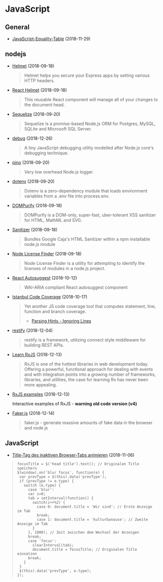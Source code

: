 # JavaScript


## General

- [JavaScript-Equality-Table](https://dorey.github.io/JavaScript-Equality-Table/) (2018-11-29)

## nodejs

- [Helmet](https://github.com/helmetjs/helmet) (2018-09-18)

  > Helmet helps you secure your Express apps by setting various HTTP headers.
  
- [React Helmet](https://github.com/nfl/react-helmet) (2018-09-18)

  > This reusable React component will manage all of your changes to the document head.

- [Sequelize](https://github.com/sequelize/sequelize) (2018-09-20)

  > Sequelize is a promise-based Node.js ORM for Postgres, MySQL, SQLite and Microsoft SQL Server.
  
- [debug](https://github.com/visionmedia/debug) (2018-12-26)

  > A tiny JavaScript debugging utility modelled after Node.js core's debugging technique.
  
- [pino](https://github.com/pinojs/pino) (2018-09-20)

  > Very low overhead Node.js logger.
  
- [dotenv](https://github.com/motdotla/dotenv) (2018-09-20)

  > Dotenv is a zero-dependency module that loads environment variables from a .env file into process.env.

- [DOMPurify](https://github.com/cure53/DOMPurify) (2018-09-18)

  > DOMPurify is a DOM-only, super-fast, uber-tolerant XSS sanitizer for HTML, MathML and SVG.

- [Sanitizer](https://github.com/theSmaw/Caja-HTML-Sanitizer) (2018-09-18)

  > Bundles Google Caja's HTML Sanitizer within a npm installable node.js module

- [Node License Finder](https://github.com/iandotkelly/nlf) (2018-09-18)

  > Node License Finder is a utility for attempting to identify the licenses of modules in a node.js project. 
  
- [React Autosuggest](https://github.com/moroshko/react-autosuggest) (2018-10-12)

  > WAI-ARIA compliant React autosuggest component
  
- [Istanbul Code Coverage](https://github.com/istanbuljs) (2018-10-17)

  > Yet another JS code coverage tool that computes statement, line, function and branch coverage.
  > - [Parsing Hints - Ignoring Lines](https://github.com/istanbuljs/nyc#parsing-hints-ignoring-lines)

- [restify](http://restify.com) (2018-12-04)

  > restify is a framework, utilizing connect style middleware for building REST APIs.
  
- [Learn RxJS](https://www.learnrxjs.io) (2018-12-13)

  > RxJS is one of the hottest libraries in web development today. Offering a powerful, functional approach for dealing with events and with integration points into a growing number of frameworks, libraries, and utilities, the case for learning Rx has never been more appealing.
  
- [RxJS examples](https://xgrommx.github.io/rx-book/content/observable/observable_instance_methods/index.html) (2018-12-13)

  Interactive examples of RxJS - **warning old code version (v4)**
  
- [Faker.js](https://github.com/Marak/Faker.js) (2018-12-14)

  > faker.js - generate massive amounts of fake data in the browser and node.js
  
## JavaScript

- [Title-Tag des inaktiven Browser-Tabs animieren](https://blog.kulturbanause.de/2018/01/title-tag-des-inaktiven-browser-tabs-animieren/) (2018-11-06)

> ```
> focusTitle = $('head title').text(); // Originalen Title speichern
> $(window).on('blur focus', function(e) {
>  var prevType = $(this).data('prevType'); 
>  if (prevType != e.type) {
>    switch (e.type) {
>      case 'blur':
>      var i=0;
>      tab = setInterval(function() {
>        switch(i++%2) {
>          case 0: document.title = 'Wir sind'; // Erste Anzeige im Tab
>          break;
>          case 1: document.title = 'kulturbanause'; // Zweite Anzeige im Tab
>        }
>      }, 1000); // Zeit zwischen dem Wechsel der Anzeigen
>      break;
>      case 'focus': 
>        clearInterval(tab);
>        document.title = focusTitle; // Originalen Title einsetzen
>      break;
>    }
>  }
>  $(this).data('prevType', e.type);
> });
> ```
